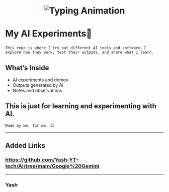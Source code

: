 
<!-- Header with Typing Animation -->
<h1 align="center">
  <img src="https://readme-typing-svg.herokuapp.com?font=Fira+Code&size=28&pause=1000&color=000000center=true&vCenter=true&width=600&lines=🚀+Yash's+AI+Experiment;Using+AI+LLM+Tools+Agents;Explore+→+Learn+→+Apply+→+Result" alt="Typing Animation" />
</h1>



# My AI Experiments🤖

`This repo is where I try out different AI tools and software.`
`I explore how they work, test their outputs, and share what I learn.` 

## What’s Inside
- AI experiments and demos
- Outputs generated by AI 
- Notes and observations

This is just for learning and experimenting with AI.
---
`Made by me, for me. 😊`

---
## Added Links

### **https://github.com/Yash-YT-tech/AI/tree/main/Google%20Gemini**


---


### Yash

